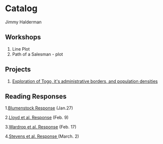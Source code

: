 # Catalog

Jimmy Halderman

## Workshops

1. Line Plot
2. Path of a Salesman - plot

## Projects 
1. [Exploration of Togo, it's administrative borders, and population densities](https://github.com/JimmyHalderman/workshop/blob/master/Project1deliverable.md)

## Reading Responses

1.[Blumenstock Response](https://github.com/JimmyHalderman/workshop/blob/master/Blumenstock.md) (Jan.27)

2.[Lloyd et al. Response](https://github.com/JimmyHalderman/workshop/blob/master/Lloyd.md) (Feb. 9)

3.[Wardrop et al. Response](https://github.com/JimmyHalderman/workshop/blob/master/Wardrop.md) (Feb. 17)

4.[Stevens et al. Response ](https://github.com/JimmyHalderman/workshop/blob/master/Stevens.md) (March. 2)

